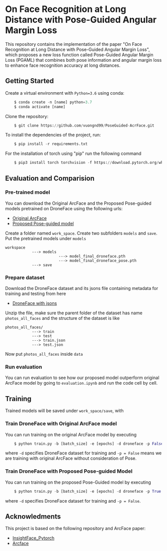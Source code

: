 # On Face Recognition at Long Distance with Pose-Guided Angular Margin Loss

This repository contains the implementation of the paper "On Face Recognition at Long Distance with Pose-Guided Angular Margin Loss", which proposes a new loss function called Pose-Guided Angular Margin Loss (PGAML) that combines both pose information and angular margin loss to enhance face recognition accuracy at long distances.

## Getting Started
Create a virtual environment with `Python=3.6` using conda:
```python
    $ conda create -n [name] python=3.7
    $ conda activate [name]
```

Clone the repository:

```python
    $ git clone https://github.com/vuongnd99/PoseGuided-AcrFace.git
```

To install the dependencies of the project, run: 

``` python
    $ pip install -r requirements.txt
```
For the installation of torch using "pip" run the following command

``` python
    $ pip3 install torch torchvision -f https://download.pytorch.org/whl/torch_stable.html
```

## Evaluation and Comparision 

### Pre-trained model

You can download the Original ArcFace and the Proposed Pose-guided models pretrained on DroneFace using the following urls:
- [Original ArcFace](https://uofh-my.sharepoint.com/:u:/g/personal/dnguy222_cougarnet_uh_edu/ES_2h294bKlEljg2k7yyOwABweauZqs1aiWY63ib079jfQ?e=If2GM5)
- [Proposed Pose-guided model](https://uofh-my.sharepoint.com/:u:/g/personal/dnguy222_cougarnet_uh_edu/Efl7CKovvR1HuwVCGdu5OkcB7wjstZRZDqpOvCb6nzF1xw?e=ngBrs0)

Create a folder named `work_space`. Create two subfolders `models` and `save`. Put the pretrained models under `models` 

```
workspace
            ---> models
                        ---> model_final_droneface.pth
                        ---> model_final_droneface_pose.pth
            ---> save
``` 

### Prepare dataset

Download the DroneFace dataset and its jsons file containing metadata for training and testing from here

- [DroneFace with jsons](https://uofh-my.sharepoint.com/:u:/g/personal/dnguy222_cougarnet_uh_edu/EU5O6B4LaqNEoJfAxSlpc64BgAYk1oTPFFCA3o71dQ74OA?e=U337Pb)

Unzip the file, make sure the parent folder of the dataset has name `photos_all_faces` and the structure of the dataset is like

```
photos_all_faces/
            ---> train
            ---> test
            ---> train.json
            ---> test.json
```

Now put `photos_all_faces` inside `data`
### Run evaluation

You can run evaluation to see how our proposed model outperform original ArcFace model by going to `evaluation.ipynb` and run the code cell by cell.
## Training

Trained models will be saved under `work_space/save`, with 
### Train DroneFace with Original ArcFace model 

You can run training on the original ArcFace model by executing

```python
    $ python train.py -b [batch_size] -e [epochs] -d droneface -p False
```
where `-d` specifies DroneFace dataset for training and `-p = False` means we are training with original ArcFace without consideration of Pose.
### Train DroneFace with Proposed Pose-guided Model

You can run training on the proposed Pose-Guided model by executing

```python
    $ python train.py -b [batch_size] -e [epochs] -d droneface -p True
```
where `-d` specifies DroneFace dataset for training and `-p = False`.

## Acknowledments

This project is based on the following repository and ArcFace paper:
- [InsightFace_Pytorch](https://github.com/TreB1eN/InsightFace_Pytorch)
- [Arcface](https://arxiv.org/pdf/1801.07698.pdf)
